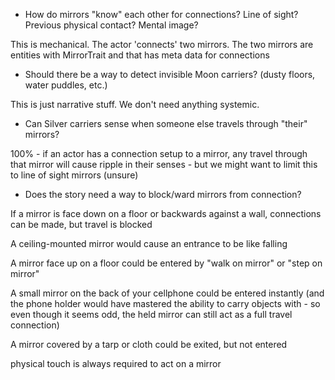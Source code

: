 - How do mirrors "know" each other for connections? Line of sight? Previous physical contact? Mental image?

This is mechanical. The actor 'connects' two mirrors. The two mirrors are entities with MirrorTrait and that has meta data for connections

  - Should there be a way to detect invisible Moon carriers? (dusty floors, water puddles, etc.)

This is just narrative stuff. We don't need anything systemic.

  - Can Silver carriers sense when someone else travels through "their" mirrors?

100% - if an actor has a connection setup to a mirror, any travel through that mirror will cause ripple in their senses - but we might want to limit this to line of sight mirrors (unsure)

  - Does the story need a way to block/ward mirrors from connection?

  If a mirror is face down on a floor or backwards against a wall, connections can be made, but travel is blocked

  A ceiling-mounted mirror would cause an entrance to be like falling

  A mirror face up on a floor could be entered by "walk on mirror" or "step on mirror"

  A small mirror on the back of your cellphone could be entered instantly (and the phone holder would have mastered the ability to carry objects with - so even though it seems odd, the held mirror can still act as a full travel connection)

  A mirror covered by a tarp or cloth could be exited, but not entered

  physical touch is always required to act on a mirror